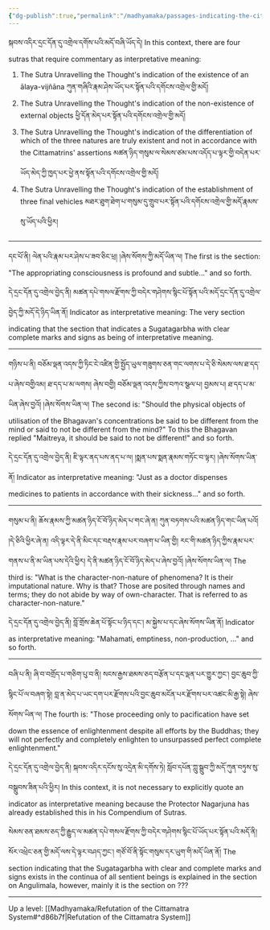 ```yaml
---
{"dg-publish":true,"permalink":"/madhyamaka/passages-indicating-the-cittamatra-system-are-of-interpretative-meaning/"}
---
```


སྐབས་འདིར་དྲང་དོན་དུ་འགྲེལ་དགོས་པའི་མདོ་བཞི་ཡོད་དེ།
In this context, there are four sutras that require commentary as interpretative meaning:
1. The Sutra Unravelling the Thought's indication of the existence of an ālaya-vijñāna
   ཀུན་གཞིའི་རྣམ་ཤེས་ཡོད་པར་སྟོན་པའི་དགོངས་འགྲེལ་གྱི་མདོ།
2. The Sutra Unravelling the Thought's indication of the non-existence of external objects
   ཕྱི་དོན་མེད་པར་སྟོན་པའི་དགོངས་འགྲེལ་གྱི་མདོ།
3. The Sutra Unravelling the Thought's indication of the differentiation of which of the three natures are truly existent and not in accordance with the Cittamatrins' assertions
   མཚན་ཉིད་གསུམ་ལ་སེམས་ཙམ་པས་འདོད་པ་ལྟར་གྱི་བདེན་པར་ཡོད་མེད་ཀྱི་ཁྱད་པར་ཕྱེ་ནས་སྟོན་པའི་དགོངས་འགྲེལ་གྱི་མདོ།
4. The Sutra Unravelling the Thought's indication of the establishment of three final vehicles
   མཐར་ཐུག་ཐེག་པ་གསུམ་དུ་གྲུབ་པར་སྟོན་པའི་དགོངས་འགྲེལ་གྱི་མདོ་རྣམས་སུ་ཡོད་པའི་ཕྱིར།

---
དང་པོ་ནི། ལེན་པའི་རྣམ་པར་ཤེས་པ་ཟབ་ཅིང་ཕྲ། །ཞེས་སོགས་ཀྱི་མདོ་ཡིན་ལ། 
The first is the section: "The appropriating consciousness is profound and subtle..." and so forth.

དེ་དྲང་དོན་དུ་འགྲེལ་བྱེད་ནི། མཚན་དཔེ་གསལ་རྫོགས་ཀྱི་བདེར་གཤེགས་སྙིང་པོ་སྟོན་པའི་མདོ་དྲང་དོན་དུ་འགྲེལ་བྱེད་ཀྱི་མདོ་དེ་ཉིད་ཡིན་ནོ།
Indicator as interpretative meaning: The very section indicating that the section that indicates a Sugatagarbha with clear complete marks and signs as being of interpretative meaning.

---
གཉིས་པ་ནི། བཅོམ་ལྡན་འདས་ཀྱི་ཏིང་ངེ་འཛིན་གྱི་སྤྱོད་ཡུལ་གཟུགས་ཅན་གང་ལགས་པ་དེ་ཅི་སེམས་ལས་ཐ་དད་པ་ཞེས་བགྱིའམ། ཐ་དད་པ་མ་ལགས།
ཞེས་བགྱི། བཅོམ་ལྡན་འདས་ཀྱིས་བཀའ་སྩལ་པ། བྱམས་པ། ཐ་དད་པ་མ་ཡིན་ཞེས་བྱའོ། །ཞེས་སོགས་ཡིན་ལ། 
The second is: "Should the physical objects of utilisation of the Bhagavan's concentrations be said to be different from the mind or said to not be different from the mind?" To this the Bhagavan replied "Maitreya, it should be said to not be different!" and so forth.

དེ་དྲང་དོན་དུ་འགྲེལ་བྱེད་ནི། ཇི་ལྟར་ནད་པས་ནད་པ་ལ། །སྨན་པས་སྨན་རྣམས་གཏོང་བ་ལྟར། །ཞེས་སོགས་ཡིན་ནོ།
Indicator as interpretative meaning: "Just as a doctor dispenses medicines to patients in accordance with their sickness..." and so forth.

---
གསུམ་པ་ནི། ཆོས་རྣམས་ཀྱི་མཚན་ཉིད་ངོ་བོ་ཉིད་མེད་པ་གང་ཞེ་ན། ཀུན་བཏགས་པའི་མཚན་ཉིད་གང་ཡིན་པའོ། །དེ་ཅིའི་ཕྱིར་ཞེ་ན། 
འདི་ལྟར་དེ་ནི་མིང་དང་བརྡས་རྣམ་པར་བཞག་པ་ཡིན་གྱི། རང་གི་མཚན་ཉིད་ཀྱིས་རྣམ་པར་གནས་པ་ནི་མ་ཡིན་པས་དེའི་ཕྱིར། 
དེ་ནི་མཚན་ཉིད་ངོ་བོ་ཉིད་མེད་པ་ཞེས་བྱའོ། །ཞེས་སོགས་ཡིན་ལ། 
The third is: "What is the character-non-nature of phenomena? It is their imputational nature. Why is that? Those are posited through names and terms; they do not abide by way of own-character. That is referred to as character-non-nature."

དེ་དྲང་དོན་དུ་འགྲེལ་བྱེད་ནི། བློ་གྲོས་ཆེན་པོ་སྟོང་པ་ཉིད་དང་། མ་སྐྱེས་པ་དང་ཞེས་སོགས་ཡིན་ནོ།
Indicator as interpretative meaning: "Mahamati, emptiness, non-production, ..." and so forth.

---
བཞི་པ་ནི། ཞི་བ་བགྲོད་པ་གཅིག་པུ་བ་ནི། སངས་རྒྱས་ཐམས་ཅད་བརྩོན་པ་དང་ལྡན་པར་གྱུར་ཀྱང་། བྱང་ཆུབ་ཀྱི་སྙིང་པོ་ལ་བཞག་སྟེ། 
བླ་ན་མེད་པ་ཡང་དག་པར་རྫོགས་པའི་བྱང་ཆུབ་མངོན་པར་རྫོགས་པར་འཚང་མི་རྒྱ་སྟེ། ཞེས་སོགས་ཡིན་ལ། 
The fourth is: "Those proceeding only to pacification have set down the essence of enlightenment despite all efforts by the Buddhas; they will not perfectly and completely enlighten to unsurpassed perfect complete enlightenment."

དེ་དྲང་དོན་དུ་འགྲེལ་བྱེད་ནི། སྐབས་འདིར་དངོས་སུ་འདྲེན་མི་དགོས་ཏེ། སློབ་དཔོན་ཀླུ་སྒྲུབ་ཀྱི་མདོ་ཀུན་བཏུས་སུ་བསྒྲུབས་ཟིན་པའི་ཕྱིར།
In this context, it is not necessary to explicitly quote an indicator as interpretative meaning because the Protector Nagarjuna has already established this in his Compendium of Sutras.

སེམས་ཅན་ཐམས་ཅད་ཀྱི་རྒྱུད་ལ་མཚན་དཔེ་གསལ་རྫོགས་ཀྱི་བདེར་གཤེགས་སྙིང་པོ་ཡོད་པར་སྟོན་པའི་མདོ་ནི། སོར་འཕྲེང་ཅན་གྱི་མདོ་ལས་དེ་ལྟར་བཤད་ཀྱང་། 
གཙོ་བོ་ནི་སྟོང་གསུམ་དར་ཡུག་གི་མདོ་ཡིན་ནོ།
The section indicating that the Sugatagarbha with clear and complete marks and signs exists in the continua of all sentient beings is explained in the section on Angulimala, however, mainly it is the section on ???

---
Up a level: [[Madhyamaka/Refutation of the Cittamatra System#^d86b7f\|Refutation of the Cittamatra System]]